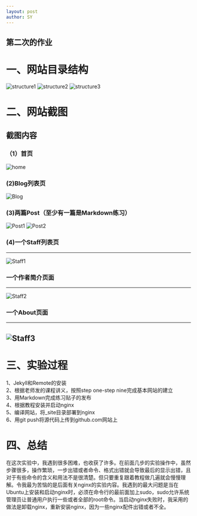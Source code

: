 ```yaml
---
layout: post
author: SY
---
```

第二次的作业
-------

# 一、网站目录结构
![structure1](/step-by-step3/assets/image/ex2_1.1.jpg)
![structure2](/step-by-step3/assets/image/ex2.1.2.jpg)
![structure3](/step-by-step3/assets/image/ex2.1.3.jpg)

# 二、网站截图
## 截图内容
### （1）首页
![home](/step-by-step3/assets/image/home_image.jpg)
### (2)Blog列表页
![Blog](/step-by-step3/assets/image/ex2_2.jpg)
### (3)两篇Post（至少有一篇是Markdown练习）
![Post1](/step-by-step3/assets/image/ex2_3.1.jpg)
![Post2](/step-by-step3/assets/image/ex2_3.2.jpg)
### (4)一个Staff列表页
-------
![Staff1](/step-by-step3/assets/image/ex2_4.1.jpg)
### 一个作者简介页面
--------
![Staff2](/step-by-step3/assets/image/ex2_4.2.jpg)
### 一个About页面
-------
![Staff3](/step-by-step3/assets/image/ex2_4.3.jpg)
-------
# 三、实验过程
1、Jekyll和Remote的安装<br>
2、根据老师发的课程讲义，按照step one-step nine完成基本网站的建立<br>
3、用Markdown完成练习贴子的发布<br>
4、根据教程安装并启动nginx<br>
5、编译网站，将_site目录部署到nginx<br>
6、用git push将源代码上传到github.com网站上<br>

# 四、总结
在这次实验中，我遇到很多困难，也收获了许多。在前面几步的实验操作中，虽然步骤很多，操作繁琐，一步出错或者命令、格式出错就会导致最后的显示出错，且对于有些命令的含义和用法不是很清楚。但只要重复跟着教程做几遍就会慢慢理解。令我最为苦恼的是后面有关nginx的实验内容。我遇到的最大问题是当在Ubuntu上安装和启动nginx时，必须在命令行的最前面加上sudo，sudo允许系统管理员让普通用户执行一些或者全部的root命令。当启动nginx失败时，我采用的做法是卸载nginx，重新安装nginx，因为一些nginx配件出错或者不全。
